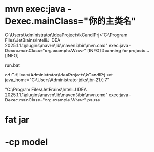 


# mvn exec:java -Dexec.mainClass="你的主类名"

C:\Users\Administrator\IdeaProjects\kCandlPrj>"C:\Program Files\JetBrains\IntelliJ IDEA 2025.1.1.1\plugins\maven\lib\maven3\bin\mvn.cmd" exec:java -Dexec.mainClass="org.example.Wbsvr"
[INFO] Scanning for projects...
[INFO]


run.bat

cd C:\Users\Administrator\IdeaProjects\kCandlPrj
set java_home="C:\Users\Administrator\.jdks\jbr-21.0.7"

"C:\Program Files\JetBrains\IntelliJ IDEA 2025.1.1.1\plugins\maven\lib\maven3\bin\mvn.cmd" exec:java -Dexec.mainClass="org.example.Wbsvr"
pause




# fat jar


# -cp model